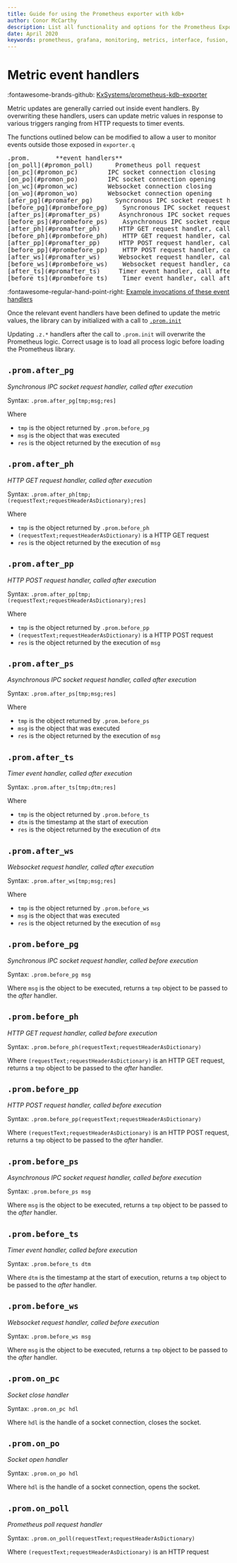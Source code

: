 ```yaml
---
title: Guide for using the Prometheus exporter with kdb+
author: Conor McCarthy
description: List all functionality and options for the Prometheus Exporter for kdb+ metrics 
date: April 2020
keywords: prometheus, grafana, monitoring, metrics, interface, fusion, exporter, visualisation, q
---
```

# Metric event handlers 

:fontawesome-brands-github:
[KxSystems/prometheus-kdb-exporter](https://github.com/KxSystems/prometheus-kdb-exporter)

Metric updates are generally carried out inside event handlers. By overwriting these handlers, users can update metric values in response to various triggers ranging from HTTP requests to timer events.

The functions outlined below can be modified to allow a user to monitor events outside those exposed in `exporter.q` 

<pre markdown="1" class="language-txt">
.prom.       **event handlers**
[on_poll](#promon_poll)      Prometheus poll request
[on_pc](#promon_pc)        IPC socket connection closing
[on_po](#promon_po)        IPC socket connection opening
[on_wc](#promon_wc)        Websocket connection closing
[on_wo](#promon_wo)        Websocket connection opening
[afer_pg](#promafer_pg)      Syncronous IPC socket request handler, call after execution
[before_pg](#prombefore_pg)    Syncronous IPC socket request handler, call before execution
[after_ps](#promafter_ps)     Asynchronous IPC socket request handler, call after execution
[before_ps](#prombefore_ps)    Asynchronous IPC socket request handler, call before execution
[after_ph](#promafter_ph)     HTTP GET request handler, call after execution
[before_ph](#prombefore_ph)    HTTP GET request handler, call before execution
[after_pp](#promafter_pp)     HTTP POST request handler, call after execution
[before_pp](#prombefore_pp)    HTTP POST request handler, call before execution
[after_ws](#promafter_ws)     Websocket request handler, call after execution
[before_ws](#prombefore_ws)    Websocket request handler, call before execution
[after_ts](#promafter_ts)     Timer event handler, call after execution
[before_ts](#prombefore_ts)    Timer event handler, call after execution
</pre>

:fontawesome-regular-hand-point-right: 
[Example invocations of these event handlers](https://github.com/KxSystems/prometheus-kdb-exporter/blob/master/exporter.q)

Once the relevant event handlers have been defined to update the metric values, the library can by initialized with a call to [`.prom.init`](reference.md#initialize-library)

Updating `.z.*` handlers after the call to `.prom.init` will overwrite the Prometheus logic. Correct usage is to load all process logic before loading the Prometheus library. 


## `.prom.after_pg`

_Synchronous IPC socket request handler, called after execution_

Syntax: `.prom.after_pg[tmp;msg;res]`

Where

-   `tmp` is the object returned by `.prom.before_pg`
-   `msg` is the object that was executed
-   `res` is the object returned by the execution of `msg` 


## `.prom.after_ph`

_HTTP GET request handler, called after execution_

Syntax: `.prom.after_ph[tmp;(requestText;requestHeaderAsDictionary);res]`

Where

-   `tmp` is the object returned by `.prom.before_ph`
-   `(requestText;requestHeaderAsDictionary)` is a HTTP GET request
-   `res` is the object returned by the execution of `msg` 


## `.prom.after_pp`

_HTTP POST request handler, called after execution_

Syntax: `.prom.after_pp[tmp;(requestText;requestHeaderAsDictionary);res]`

Where

-   `tmp` is the object returned by `.prom.before_pp`
-   `(requestText;requestHeaderAsDictionary)` is a HTTP POST request
-   `res` is the object returned by the execution of `msg` 


## `.prom.after_ps`

_Asynchronous IPC socket request handler, called after execution_

Syntax: `.prom.after_ps[tmp;msg;res]`

Where

-   `tmp` is the object returned by `.prom.before_ps`
-   `msg` is the object that was executed
-   `res` is the object returned by the execution of `msg` 


## `.prom.after_ts`

_Timer event handler, called after execution_

Syntax: `.prom.after_ts[tmp;dtm;res]`

Where

-   `tmp` is the object returned by `.prom.before_ts`
-   `dtm` is the timestamp at the start of execution
-   `res` is the object returned by the execution of `dtm` 


## `.prom.after_ws`

_Websocket request handler, called after execution_

Syntax: `.prom.after_ws[tmp;msg;res]`

Where

-   `tmp` is the object returned by `.prom.before_ws`
-   `msg` is the object that was executed
-   `res` is the object returned by the execution of `msg` 


## `.prom.before_pg`

_Synchronous IPC socket request handler, called before execution_

Syntax: `.prom.before_pg msg`

Where `msg` is the object to be executed, returns a `tmp` object to be passed to the _after_ handler.


## `.prom.before_ph`

_HTTP GET request handler, called before execution_

Syntax: `.prom.before_ph(requestText;requestHeaderAsDictionary)`

Where `(requestText;requestHeaderAsDictionary)` is an HTTP GET request, returns a `tmp` object to be passed to the _after_ handler.


## `.prom.before_pp`

_HTTP POST request handler, called before execution_

Syntax: `.prom.before_pp(requestText;requestHeaderAsDictionary)`

Where `(requestText;requestHeaderAsDictionary)` is an HTTP POST request, returns a `tmp` object to be passed to the _after_ handler.


## `.prom.before_ps`

_Asynchronous IPC socket request handler, called before execution_

Syntax: `.prom.before_ps msg`

Where `msg` is the object to be executed, returns a `tmp` object to be passed to the _after_ handler.


## `.prom.before_ts`

_Timer event handler, called before execution_

Syntax: `.prom.before_ts dtm`

Where `dtm` is the timestamp at the start of execution, returns a `tmp` object to be passed to the _after_ handler.


## `.prom.before_ws`

_Websocket request handler, called before execution_

Syntax: `.prom.before_ws msg`

Where `msg` is the object to be executed, returns a `tmp` object to be passed to the _after_ handler.


## `.prom.on_pc`

_Socket close handler_

Syntax: `.prom.on_pc hdl`

Where `hdl` is the handle of a socket connection, closes the socket.


## `.prom.on_po`

_Socket open handler_

Syntax: `.prom.on_po hdl`

Where `hdl` is the handle of a socket connection, opens the socket.


## `.prom.on_poll`

_Prometheus poll request handler_

Syntax: `.prom.on_poll(requestText;requestHeaderAsDictionary)`

Where `(requestText;requestHeaderAsDictionary)` is an HTTP request

